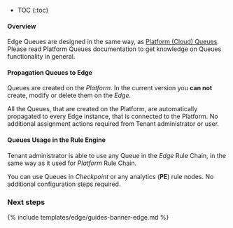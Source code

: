 * TOC
{:toc}

#### Overview

Edge Queues are designed in the same way, as [Platform (Cloud) Queues](/docs/{{cloudDocsPrefix}}user-guide/rule-engine-2-5/queues/).
Please read Platform Queues documentation to get knowledge on Queues functionality in general.

#### Propagation Queues to Edge

Queues are created on the *Platform*. In the current version you **can not** create, modify or delete them on the *Edge*.

All the Queues, that are created on the Platform, are automatically propagated to every Edge instance, that is connected to the Platform. 
No additional assignment actions required from Tenant administrator or user.

#### Queues Usage in the Rule Engine

Tenant administrator is able to use any Queue in the *Edge* Rule Chain, in the same way as it used for *Platform* Rule Chain.

You can use Queues in *Checkpoint* or any analytics (**PE**) rule nodes. 
No additional configuration steps required. 
 
### Next steps

{% include templates/edge/guides-banner-edge.md %}
